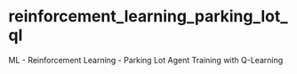 # reinforcement_learning_parking_lot_ql
 ML - Reinforcement Learning - Parking Lot Agent Training with Q-Learning
